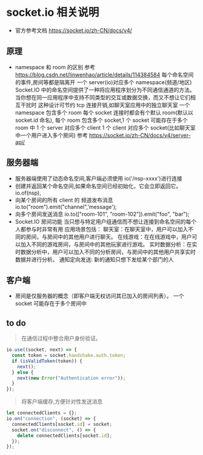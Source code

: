 # socket.io 相关说明

- 官方参考文档 <https://socket.io/zh-CN/docs/v4/>

## 原理

- namespace 和 room 的区别
  参考 <https://blog.csdn.net/linwenhao/article/details/114384584>
  每个命名空间的事件,房间等都是隔离开
  一个 server(io)对应多个 namespace(频道/地区)
  Socket.IO 中的命名空间提供了一种将应用程序划分为不同通信通道的方法。当你想在同一应用程序中支持不同类型的交互或数据交换，而又不想让它们相互干扰时
  这种设计可节约 tcp 连接开销,如聊天室应用中的独立聊天室
  一个 namespace 包含多个 room
  每个 socket 连接时都会有个默认 room(默认以 socket.id 命名),
  每个 room 包含多个 socket,1 个 socket 可能存在于多个 room 中
  1 个 server 对应多个 client
  1 个 client 对应多个 socket(比如聊天室中一个用户进入多个房间)
  参考 <https://socket.io/zh-CN/docs/v4/server-api/>

## 服务器端

- 服务器端使用了动态命名空间,客户端必须使用 io('/nsp-xxxx')进行连接
- 创建并返回某个命名空间,如果命名空间已经初始化，它会立即返回它。
  io.of(nsp),
- 向某个房间的所有 client 的 频道发布消息
  io.to("room").emit("channel",'message');
- 向多个房间发送消息
  io.to(["room-101", "room-102"]).emit("foo", "bar");
- Socket.IO 房间功能 当只想与特定用户组通信而不想让连接到命名空间的每个人都参与时非常有用
  应用场景包括：
  聊天室：在聊天室中，用户可以加入不同的房间，与房间中的其他用户进行聊天。
  在线游戏：在在线游戏中，用户可以加入不同的游戏房间，与房间中的其他玩家进行游戏。
  实时数据分析：在实时数据分析中，用户可以加入不同的分析房间，与房间中的其他用户共享实时数据并进行分析。
  通知定向发送: 新的通知只想下发给某个部门的人

## 客户端

- 房间是仅服务器的概念（即客户端无权访问其已加入的房间列表）。
  一个 socket 可能存在于多个房间中

## to do

> 在通信过程中整合用户身份验证。

```js
io.use((socket, next) => {
  const token = socket.handshake.auth.token;
  if (isValidToken(token)) {
    next();
  } else {
    next(new Error("Authentication error"));
  }
});
```

> 将客户端缓存,方便针对性发送消息

```js
let connectedClients = {};
io.on("connection", (socket) => {
  connectedClients[socket.id] = socket;
  socket.on("disconnect", () => {
    delete connectedClients[socket.id];
  });
});
```
